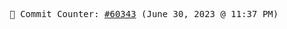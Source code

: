 <p align="center">
    <samp>
        📮 Commit Counter: <a href="https://github.com/Javascript-void0/Javascript-void0/commits/main">#60343</a> (June 30, 2023 @ 11:37 PM)
    </samp>
</p>